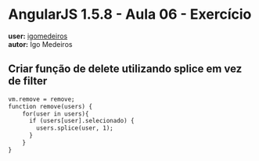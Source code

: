# AngularJS 1.5.8 - Aula 06 - Exercício  
**user:** [igomedeiros](https://github.com/igomedeiros)  
**autor:** Igo Medeiros


## Criar função de delete utilizando splice em vez de filter
```html
vm.remove = remove;
function remove(users) {
	for(user in users){
	  if (users[user].selecionado) {
	    users.splice(user, 1);
	  }
	}
}
```
